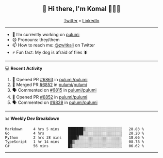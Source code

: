 <h2 align="center"> 👋 Hi there, I'm Komal 🧑🏾‍💻 </h2>
<p align="center">
    <a href="https://twitter.com/zwitkali">Twitter</a> •
    <a href="https://www.linkedin.com/in/komal-ali/">LinkedIn</a>
</p>

--------

- 🔭 I’m currently working on [pulumi](https://github.com/pulumi/pulumi)
- 😄 Pronouns: they/them
- 📫 How to reach me: [@zwitkali](https://twitter.com/zwitkali) on Twitter
- ⚡ Fun fact: My dog is afraid of flies 🪰

--------
💻 **Recent Activity**

<!--START_SECTION:activity-->
1. 💪 Opened PR [#6863](https://github.com/pulumi/pulumi/pull/6863) in [pulumi/pulumi](https://github.com/pulumi/pulumi)
2. 🎉 Merged PR [#6852](https://github.com/pulumi/pulumi/pull/6852) in [pulumi/pulumi](https://github.com/pulumi/pulumi)
3. 🗣 Commented on [#6815](https://github.com/pulumi/pulumi/issues/6815) in [pulumi/pulumi](https://github.com/pulumi/pulumi)
4. 💪 Opened PR [#6852](https://github.com/pulumi/pulumi/pull/6852) in [pulumi/pulumi](https://github.com/pulumi/pulumi)
5. 🗣 Commented on [#6839](https://github.com/pulumi/pulumi/issues/6839) in [pulumi/pulumi](https://github.com/pulumi/pulumi)
<!--END_SECTION:activity-->

--------

📊 **Weekly Dev Breakdown**
<!--START_SECTION:waka-->
```text
Markdown     4 hrs 5 mins    ███████▒░░░░░░░░░░░░░░░░░   28.83 % 
Go           4 hrs           ███████░░░░░░░░░░░░░░░░░░   28.20 % 
Python       2 hrs 38 mins   ████▓░░░░░░░░░░░░░░░░░░░░   18.66 % 
TypeScript   1 hr 14 mins    ██▒░░░░░░░░░░░░░░░░░░░░░░   08.78 % 
C#           56 mins         █▓░░░░░░░░░░░░░░░░░░░░░░░   06.62 % 
```
<!--END_SECTION:waka-->

--------